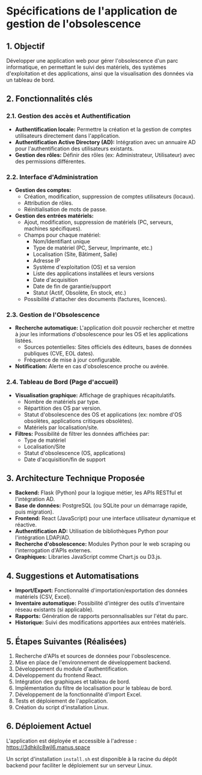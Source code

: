# Spécifications de l'application de gestion de l'obsolescence

## 1. Objectif
Développer une application web pour gérer l'obsolescence d'un parc informatique, en permettant le suivi des matériels, des systèmes d'exploitation et des applications, ainsi que la visualisation des données via un tableau de bord.

## 2. Fonctionnalités clés

### 2.1. Gestion des accès et Authentification
*   **Authentification locale:** Permettre la création et la gestion de comptes utilisateurs directement dans l'application.
*   **Authentification Active Directory (AD):** Intégration avec un annuaire AD pour l'authentification des utilisateurs existants.
*   **Gestion des rôles:** Définir des rôles (ex: Administrateur, Utilisateur) avec des permissions différentes.

### 2.2. Interface d'Administration
*   **Gestion des comptes:**
    *   Création, modification, suppression de comptes utilisateurs (locaux).
    *   Attribution de rôles.
    *   Réinitialisation de mots de passe.
*   **Gestion des entrées matériels:**
    *   Ajout, modification, suppression de matériels (PC, serveurs, machines spécifiques).
    *   Champs pour chaque matériel:
        *   Nom/Identifiant unique
        *   Type de matériel (PC, Serveur, Imprimante, etc.)
        *   Localisation (Site, Bâtiment, Salle)
        *   Adresse IP
        *   Système d'exploitation (OS) et sa version
        *   Liste des applications installées et leurs versions
        *   Date d'acquisition
        *   Date de fin de garantie/support
        *   Statut (Actif, Obsolète, En stock, etc.)
    *   Possibilité d'attacher des documents (factures, licences).

### 2.3. Gestion de l'Obsolescence
*   **Recherche automatique:** L'application doit pouvoir rechercher et mettre à jour les informations d'obsolescence pour les OS et les applications listées.
    *   Sources potentielles: Sites officiels des éditeurs, bases de données publiques (CVE, EOL dates).
    *   Fréquence de mise à jour configurable.
*   **Notification:** Alerte en cas d'obsolescence proche ou avérée.

### 2.4. Tableau de Bord (Page d'accueil)
*   **Visualisation graphique:** Affichage de graphiques récapitulatifs.
    *   Nombre de matériels par type.
    *   Répartition des OS par version.
    *   Statut d'obsolescence des OS et applications (ex: nombre d'OS obsolètes, applications critiques obsolètes).
    *   Matériels par localisation/site.
*   **Filtres:** Possibilité de filtrer les données affichées par:
    *   Type de matériel
    *   Localisation/Site
    *   Statut d'obsolescence (OS, applications)
    *   Date d'acquisition/fin de support

## 3. Architecture Technique Proposée
*   **Backend:** Flask (Python) pour la logique métier, les APIs RESTful et l'intégration AD.
*   **Base de données:** PostgreSQL (ou SQLite pour un démarrage rapide, puis migration).
*   **Frontend:** React (JavaScript) pour une interface utilisateur dynamique et réactive.
*   **Authentification AD:** Utilisation de bibliothèques Python pour l'intégration LDAP/AD.
*   **Recherche d'obsolescence:** Modules Python pour le web scraping ou l'interrogation d'APIs externes.
*   **Graphiques:** Libraries JavaScript comme Chart.js ou D3.js.

## 4. Suggestions et Automatisations
*   **Import/Export:** Fonctionnalité d'importation/exportation des données matériels (CSV, Excel).
*   **Inventaire automatique:** Possibilité d'intégrer des outils d'inventaire réseau existants (si applicable).
*   **Rapports:** Génération de rapports personnalisables sur l'état du parc.
*   **Historique:** Suivi des modifications apportées aux entrées matériels.

## 5. Étapes Suivantes (Réalisées)
1.  Recherche d'APIs et sources de données pour l'obsolescence.
2.  Mise en place de l'environnement de développement backend.
3.  Développement du module d'authentification.
4.  Développement du frontend React.
5.  Intégration des graphiques et tableau de bord.
6.  Implémentation du filtre de localisation pour le tableau de bord.
7.  Développement de la fonctionnalité d'import Excel.
8.  Tests et déploiement de l'application.
9.  Création du script d'installation Linux.

## 6. Déploiement Actuel

L'application est déployée et accessible à l'adresse : https://3dhkilc8wjl6.manus.space

Un script d'installation `install.sh` est disponible à la racine du dépôt backend pour faciliter le déploiement sur un serveur Linux.

